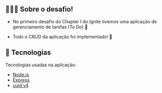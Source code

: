## 👨🏻‍💻 Sobre o desafio!

- <p>No primeiro desafio do Chapter I do Ignite tivemos uma aplicação de gerenciamento de tarefas (To Do) 📝</p>
- <p>Todo o CRUD da aplicação foi implementado! 🚀</p>

## 🚀 Tecnologias

Tecnologias usadas na aplicação:

- [Node.js](https://nodejs.org/en/)
- [Express](https://expressjs.com/pt-br/)
- [uuid v4](https://github.com/thenativeweb/uuidv4/)
